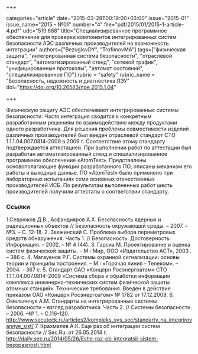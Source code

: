 +++

categories="article"
date="2015-03-28T00:19:00+03:00"
issue="2015-01"
issue_name="2015 - №01"
number="4"
file="pdf/2015/01/2015-1-article-4.pdf"
udc="519.688"
title="Специализированное программное обеспечение для проверки компонентов интегрированных систем безопасности АЭС различных производителей на возможность интеграции"
authors=["BezuglovDY", "TrofimovMA"]
tags=["физическая защита", "интегрированная система безопасности", "отраслевой стандарт", "автоматизированный стенд", "сетевой трафик", "унифицированные протоколы", "автомат состояний", "специализированное ПО"]
rubric = "safety"
rubric_name = "Безопасность, надежность и диагностика ЯЭУ"
doi="https://doi.org/10.26583/npe.2015.1.04"

+++

Физическую защиту АЭС обеспечивают интегрированные системы безопасности. Часто интеграция сводится к конкретным разработанным решениям по взаимодействию между продуктами одного разработчика. Для решения проблемы совместимости изделий различных производителей был введен отраслевой стандарт СТО 1.1.1.04.007.0814-2009 в 2009 г. Соответствие этому стандарту подтверждается аттестацией. При выполнении работ по аттестации был разработан автоматизированный стенд и специализированное программное обеспечение «AtomTest». Представлены основополагающие функции разработанного ПО, описаны механизм его работы и выходные данные. ПО «AtomTest» было применено при лабораторных испытаниях семи основных отечественных производителей ИСБ. По результатам выполненных работ шесть производителей получили аттестаты о соответствии стандарту.

### Ссылки

1.Севрюков Д.В., Асфандияров А.Х. Безопасность ядерных и радиационных объектов // Безопасность окружающей среды. – 2007. – №3. – С. 12-18.
2. Звежинский С. Проблема выбора периметровых средств обнаружения. Часть 1. // Безопасность. Достоверность. Информация. – 2002. – № 4 (44).
3. Гарсиа М. Проектирование и оценка систем физической защиты. – М.: Мир, ООО «Издательство АСТ», 2003 . – 386 с.
4. Магауенов Р.Г. Системы охранной сигнализации: основы теории и принципы построения. – М.: «Горячая линия - Телеком». – 2004. – 367 с.
5. Стандарт ОАО «Концерн Росэнергоатом» СТО 1.1.1.04.007.0814-2009 «Система сбора и обработки информации комплекса инженерно-технических систем физической защиты атомных станций». Технические требования. Введен в действие приказом ОАО «Концерн Росэнергоатом» № 1782 от 17.12.2009.
6. Омельянчук А.М. Стандарты на интегрированные системы безопасности – взгляд разработчика. Часть 2. // Системы безопасности. – 2006. –№ 1. – С.116-120. http://www.secuteck.ru/articles2/kompleks_sys_sec/standarty_na_integrirovannye_sist/
7. Крахмалев А.К. Еще раз об интеграции систем безопасности // Sec.Ru. от 26.05.2014 г. http://daily.sec.ru/2014/05/26/Eshe-raz-ob-integratsii-sistem-bezopasnosti.html